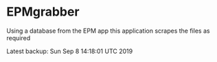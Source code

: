 # EPMgrabber
Using a database from the EPM app this application scrapes the files as required


Latest backup: Sun Sep 8 14:18:01 UTC 2019
